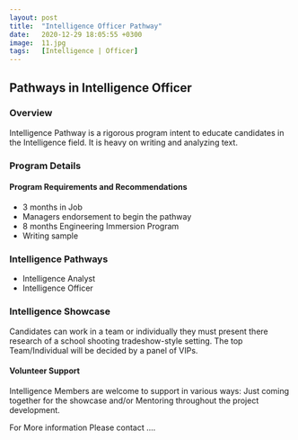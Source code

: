 ```yaml
---
layout: post
title:  "Intelligence Officer Pathway"
date:   2020-12-29 18:05:55 +0300
image:  11.jpg
tags:   [Intelligence | Officer]
---
```

## Pathways in Intelligence Officer
### Overview
Intelligence Pathway is a rigorous program intent to educate candidates in the Intelligence field. It is heavy on writing and analyzing text.

### Program Details

#### Program Requirements and Recommendations
* 3 months in Job
* Managers endorsement to begin the pathway
* 8 months Engineering Immersion Program
* Writing sample

### Intelligence Pathways
* Intelligence Analyst
* Intelligence Officer

### Intelligence Showcase
Candidates can work in a team or individually they must present there research of a school shooting tradeshow-style setting. The top Team/Individual will be decided by a panel of VIPs.

#### Volunteer Support
Intelligence Members are welcome to support in various ways: Just coming together for the showcase and/or Mentoring throughout the project development.

For More information
Please contact ....

[jekyll-docs]: https://jekyllrb.com/docs/home
[jekyll-gh]:   https://github.com/jekyll/jekyll
[jekyll-talk]: https://talk.jekyllrb.com/
